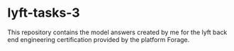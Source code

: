 # lyft-tasks-3
This repository contains the model answers created by me for the lyft back end engineering certification provided by the platform Forage. 
